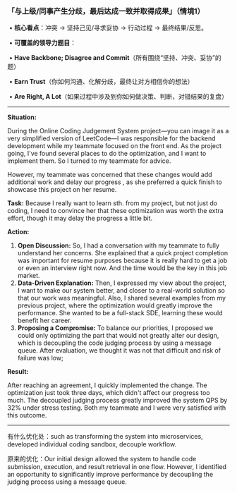 ### 「与上级/同事产生分歧，最后达成一致并取得成果」（情境1）

​	•	**核心看点**：冲突 -> 坚持己见/寻求妥协 -> 行动过程 -> 最终结果/反思。

​	•	**可覆盖的领导力题目**：

​	•	**Have Backbone; Disagree and Commit**（所有围绕“坚持、冲突、妥协”的题）

​	•	**Earn Trust**（你如何沟通、化解分歧，最终让对方相信你的想法）

​	•	**Are Right, A Lot**（如果过程中涉及到你如何做决策、判断，对错结果的复盘）

------

**Situation:**

During the Online Coding Judgement System project—you can image it as a very simplified version of LeetCode—I was responsible for the backend development while my teammate focused on the front end. As the project going, I've found several places to do the optimization, and I want to implement them. So I turned to my teammate for advice.

However, my teammate was concerned that these changes would add additional work and delay our progress , as she preferred a quick finish to showcase this project on her resume.

**Task:**
Because I really want to learn sth. from my project, but not just do coding, I need to convince her that these optimization was worth the extra effort, though it may delay the progress a little bit. 

**Action:**

1. **Open Discussion:**
   So, I had a conversation with my teammate to fully understand her concerns. She explained that a quick project completion was important for resume purposes because it is really hard to get a job or even an interview right now. And the time would be the key in this job market.
2. **Data-Driven Explanation:**
   Then,  I expressed my view about the project, I want to make our system better, and closer to a real-world solution so that our work was meaningful. Also, I shared several examples from my previous project, where the optimization would greatly improve the performance. She wanted to be a full-stack SDE, learning these would benefit her career.
3. **Proposing a Compromise:**
   To balance our priorities, I proposed we could only optimizing the part that would not greatly alter our design, which is decoupling the code judging process by using a message queue. After evaluation, we thought it was not that difficult and risk of failure was low;

**Result:**

After reaching an agreement, I quickly implemented the change. The optimization just took three days, which didn't affect our progress too much. The decoupled judging process greatly improved the system QPS by 32% under stress testing. Both my teammate and I were very satisfied with this outcome.

-------

有什么优化处：such as transforming the system into microservices, developed individual coding sandbox, decouple workflow.

原来的优化：Our initial design allowed the system to handle code submission, execution, and result retrieval in one flow. However, I identified an opportunity to significantly improve performance by decoupling the judging process using a message queue. 

